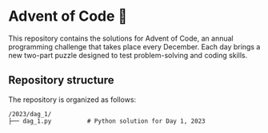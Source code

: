 # Advent of Code 🎄 

This repository contains the solutions for Advent of Code, an annual programming challenge that takes place every December. Each day brings a new two-part puzzle designed to test problem-solving and coding skills.

## Repository structure

The repository is organized as follows:

```
/2023/dag_1/
├── dag_1.py          # Python solution for Day 1, 2023
```

